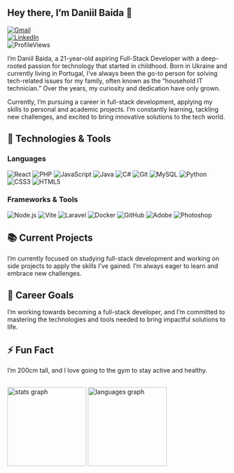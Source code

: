 
## Hey there, I’m Daniil Baida 👋  
[![Gmail](https://img.shields.io/badge/Gmail-%23333?style=flat&logo=gmail&logoColor=white)](mailto:devbaida78@gmail.com)  
[![LinkedIn](https://img.shields.io/badge/LinkedIn-0077B5?style=flat&logo=linkedin&logoColor=white)](https://pt.linkedin.com/in/daniil-baida-689b7b221)  
![ProfileViews](https://komarev.com/ghpvc/?username=DaniilBaida&label=Profile%20views&color=70A5FD&style=flat)

I’m Daniil Baida, a 21-year-old aspiring Full-Stack Developer with a deep-rooted passion for technology that started in childhood. Born in Ukraine and currently living in Portugal, I’ve always been the go-to person for solving tech-related issues for my family, often known as the “household IT technician.” Over the years, my curiosity and dedication have only grown.

Currently, I’m pursuing a career in full-stack development, applying my skills to personal and academic projects. I’m constantly learning, tackling new challenges, and excited to bring innovative solutions to the tech world.

## 🔧 Technologies & Tools  
### Languages  
![React](https://img.shields.io/badge/React-61DAFB?style=flat&logo=react&logoColor=black)
![PHP](https://img.shields.io/badge/PHP-777BB4?style=flat&logo=php&logoColor=white)
![JavaScript](https://img.shields.io/badge/JavaScript-F7DF1E?style=flat&logo=javascript&logoColor=black)
![Java](https://img.shields.io/badge/Java-007396?style=flat&logo=java&logoColor=white)
![C#](https://img.shields.io/badge/C%23-239120?style=flat&logo=c-sharp&logoColor=white)
![Git](https://img.shields.io/badge/Git-F05032?style=flat&logo=git&logoColor=white)
![MySQL](https://img.shields.io/badge/MySQL-4479A1?style=flat&logo=mysql&logoColor=white)
![Python](https://img.shields.io/badge/Python-3776AB?style=flat&logo=python&logoColor=white)
![CSS3](https://img.shields.io/badge/CSS3-1572B6?style=flat&logo=css3&logoColor=white)
![HTML5](https://img.shields.io/badge/HTML5-E34F26?style=flat&logo=html5&logoColor=white)

### Frameworks & Tools  
![Node.js](https://img.shields.io/badge/Node.js-339933?style=flat&logo=node.js&logoColor=white)
![Vite](https://img.shields.io/badge/Vite-646CFF?style=flat&logo=vite&logoColor=white)
![Laravel](https://img.shields.io/badge/Laravel-FF2D20?style=flat&logo=laravel&logoColor=white)
![Docker](https://img.shields.io/badge/Docker-2496ED?style=flat&logo=docker&logoColor=white)
![GitHub](https://img.shields.io/badge/GitHub-181717?style=flat&logo=github&logoColor=white)
![Adobe](https://img.shields.io/badge/Adobe-FF0000?style=flat&logo=adobe&logoColor=white)
![Photoshop](https://img.shields.io/badge/Photoshop-31A8FF?style=flat&logo=adobe-photoshop&logoColor=white)

## 📚 Current Projects  
I’m currently focused on studying full-stack development and working on side projects to apply the skills I’ve gained. I’m always eager to learn and embrace new challenges.

## 🎯 Career Goals  
I’m working towards becoming a full-stack developer, and I’m committed to mastering the technologies and tools needed to bring impactful solutions to life.

## ⚡ Fun Fact  
I’m 200cm tall, and I love going to the gym to stay active and healthy.

##

<div>
  <img src="https://github-readme-stats.vercel.app/api?username=DaniilBaida&theme=tokyonight&hide_border=true&count_private=true" height="180" alt="stats graph"  />
  <img src="https://github-readme-stats.vercel.app/api/top-langs/?username=DaniilBaida&theme=tokyonight&hide_border=true&include_all_commits=true&count_private=true&layout=compact" height="180" alt="languages graph"  />
</div>
